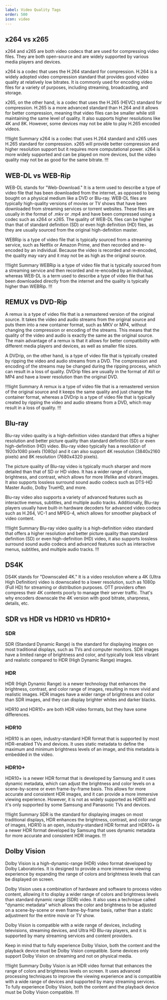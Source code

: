 ```yaml
---
label: Video Quality Tags
order: 500
icon: video
---
```


## x264 vs x265
x264 and x265 are both video codecs that are used for compressing video files. They are both open-source and are widely supported by various media players and devices.

x264 is a codec that uses the H.264 standard for compression. H.264 is a widely adopted video compression standard that provides good video quality at relatively low bitrates. It is commonly used for encoding video files for a variety of purposes, including streaming, broadcasting, and storage.

x265, on the other hand, is a codec that uses the H.265 (HEVC) standard for compression. H.265 is a more advanced standard than H.264 and it allows for better compression, meaning that video files can be smaller while still maintaining the same level of quality. It also supports higher resolutions like 4K and 8K. However, some devices may not be able to play H.265 encoded videos.

!!!light Summary
x264 is a codec that uses H.264 standard and x265 uses H.265 standard for compression. x265 will provide better compression and higher resolution support but it requires more computational power. x264 is more widely supported and can be played on more devices, but the video quality may not be as good for the same bitrate.
!!!

## WEB-DL vs WEB-Rip
WEB-DL stands for "Web-Download." It is a term used to describe a type of video file that has been downloaded from the internet, as opposed to being bought on a physical medium like a DVD or Blu-ray. WEB-DL files are typically high-quality versions of movies or TV shows that have been downloaded from streaming services or torrent websites. These files are usually in the format of .mkv or .mp4 and have been compressed using a codec such as x264 or x265. The quality of WEB-DL files can be higher than that of standard definition (SD) or even high definition (HD) files, as they are usually sourced from the original high-definition master.

WEBRip is a type of video file that is typically sourced from a streaming service, such as Netflix or Amazon Prime, and then recorded and re-encoded by an individual. Because the video is recorded and re-encoded, the quality may vary and it may not be as high as the original source.

!!!light Summary
WEBRip is a type of video file that is typically sourced from a streaming service and then recorded and re-encoded by an individual, whereas WEB-DL is a term used to describe a type of video file that has been downloaded directly from the internet and the quality is typically higher than WEBRip.
!!!

## REMUX vs DVD-Rip
A remux is a type of video file that is a remastered version of the original source. It takes the video and audio streams from the original source and puts them into a new container format, such as MKV or MP4, without changing the compression or encoding of the streams. This means that the quality of the video and audio is exactly the same as the original source. The main advantage of a remux is that it allows for better compatibility with different media players and devices, as well as smaller file sizes.

A DVDrip, on the other hand, is a type of video file that is typically created by ripping the video and audio streams from a DVD. The compression and encoding of the streams may be changed during the ripping process, which can result in a loss of quality. DVDrip files are usually in the format of AVI or MP4 and have a lower resolution than the original DVD.

!!!light Summary
A remux is a type of video file that is a remastered version of the original source and it keeps the same quality and just change the container format, whereas a DVDrip is a type of video file that is typically created by ripping the video and audio streams from a DVD, which may result in a loss of quality.
!!!

## Blu-ray
Blu-ray video quality is a high-definition video standard that offers a higher resolution and better picture quality than standard definition (SD) or even high-definition (HD) video. Blu-ray video typically has a resolution of 1920x1080 pixels (1080p) and it can also support 4K resolution (3840x2160 pixels) and 8K resolution (7680x4320 pixels).

The picture quality of Blu-ray video is typically much sharper and more detailed than that of SD or HD video. It has a wider range of colors, brightness, and contrast, which allows for more lifelike and vibrant images. It also supports lossless surround sound audio codecs such as DTS-HD Master Audio, Dolby TrueHD, and more.

Blu-ray video also supports a variety of advanced features such as interactive menus, subtitles, and multiple audio tracks. Additionally, Blu-ray players usually have built-in hardware decoders for advanced video codecs such as H.264, VC-1 and MPEG-4, which allows for smoother playback of video content.

!!!light Summary
Blu-ray video quality is a high-definition video standard that offers a higher resolution and better picture quality than standard definition (SD) or even high-definition (HD) video, it also supports lossless surround sound audio codecs and advanced features such as interactive menus, subtitles, and multiple audio tracks.
!!!

## DS4K
DS4K stands for "Downscaled 4K." It is a video resolution where a 4K (Ultra High Definition) video is downscaled to a lower resolution, such as 1080p (Full HD) for streaming or distribution purposes. OTT providers often compress their 4K contents poorly to manage their server traffic. That's why encoders downscale the 4K version with good bitrate, sharpness, details, etc. 

## SDR vs HDR vs HDR10 vs HDR10+

### SDR
SDR (Standard Dynamic Range) is the standard for displaying images on most traditional displays, such as TVs and computer monitors. SDR images have a limited range of brightness and color, and typically look less vibrant and realistic compared to HDR (High Dynamic Range) images.

### HDR
HDR (High Dynamic Range) is a newer technology that enhances the brightness, contrast, and color range of images, resulting in more vivid and realistic images. HDR images have a wider range of brightness and color than SDR images, and they can display brighter whites and darker blacks.

HDR10 and HDR10+ are both HDR video formats, but they have some differences.

### HDR10
HDR10 is an open, industry-standard HDR format that is supported by most HDR-enabled TVs and devices. It uses static metadata to define the maximum and minimum brightness levels of an image, and this metadata is embedded in the video.

### HDR10+
HDR10+ is a newer HDR format that is developed by Samsung and it uses dynamic metadata, which can adjust the brightness and color levels on a scene-by-scene or even frame-by-frame basis. This allows for more accurate and consistent HDR images, and it can provide a more immersive viewing experience. However, it is not as widely supported as HDR10 and it's only supported by some Samsung and Panasonic TVs and devices.

!!!light Summary
SDR is the standard for displaying images on most traditional displays, HDR enhances the brightness, contrast, and color range of images, HDR10 is an open, industry-standard HDR format and HDR10+ is a newer HDR format developed by Samsung that uses dynamic metadata for more accurate and consistent HDR images.
!!!

## Dolby Vision
Dolby Vision is a high-dynamic-range (HDR) video format developed by Dolby Laboratories. It is designed to provide a more immersive viewing experience by expanding the range of colors and brightness levels that can be displayed on screen.

Dolby Vision uses a combination of hardware and software to process video content, allowing it to display a wider range of colors and brightness levels than standard dynamic range (SDR) video. It also uses a technique called "dynamic metadata" which allows the color and brightness to be adjusted on a scene-by-scene or even frame-by-frame basis, rather than a static adjustment for the entire movie or TV show.

Dolby Vision is compatible with a wide range of devices, including televisions, streaming devices, and Ultra HD Blu-ray players, and it is supported by many streaming services and content providers.

Keep in mind that to fully experience Dolby Vision, both the content and the playback device must be Dolby Vision compatible. Some devices only support Dolby Vision on streaming and not on physical media.

!!!light Summary
Dolby Vision is an HDR video format that enhances the range of colors and brightness levels on screen. It uses advanced processing techniques to improve the viewing experience and is compatible with a wide range of devices and supported by many streaming services. To fully experience Dolby Vision, both the content and the playback device must be Dolby Vision compatible.
!!!